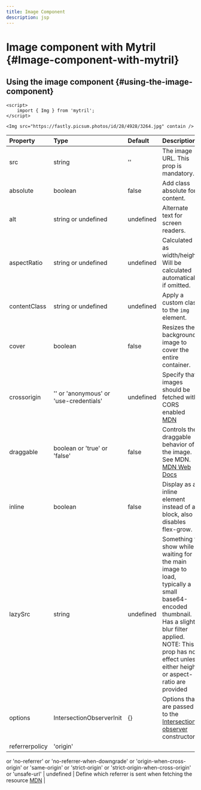 ```yaml
---
title: Image Component
description: jsp
---
```


# Image component with Mytril {#Image-component-with-mytril}

## Using the image component {#using-the-image-component}

```svelte
<script>
	import { Img } from 'mytril';
</script>

<Img src="https://fastly.picsum.photos/id/28/4928/3264.jpg" contain />
```

| Property       | Type                                   | Default   | Description                                                                                                                                                                                                               |
| :------------- | :------------------------------------- | :-------- | :------------------------------------------------------------------------------------------------------------------------------------------------------------------------------------------------------------------------ |
| src            | string                                 | ''        | The image URL. This prop is mandatory.                                                                                                                                                                                    |
| absolute       | boolean                                | false     | Add class absolute for content.                                                                                                                                                                                           |
| alt            | string or undefined                    | undefined | Alternate text for screen readers.                                                                                                                                                                                        |
| aspectRatio    | string or undefined                    | undefined | Calculated as width/height. Will be calculated automatically if omitted.                                                                                                                                                  |
| contentClass   | string or undefined                    | undefined | Apply a custom class to the `img` element.                                                                                                                                                                                |
| cover          | boolean                                | false     | Resizes the background image to cover the entire container.                                                                                                                                                               |
| crossorigin    | '' or 'anonymous' or 'use-credentials' | undefined | Specify that images should be fetched with CORS enabled [MDN](https://developer.mozilla.org/en-US/docs/Web/HTML/Element/img#crossorigin)                                                                                  |
| draggable      | boolean or 'true' or 'false'           | false     | Controls the draggable behavior of the image. See MDN. [MDN Web Docs](https://developer.mozilla.org/en-US/docs/Web/HTML/Global_attributes/draggable)                                                                      |
| inline         | boolean                                | false     | Display as an inline element instead of a block, also disables flex-grow.                                                                                                                                                 |
| lazySrc        | string                                 | undefined | Something to show while waiting for the main image to load, typically a small base64-encoded thumbnail. Has a slight blur filter applied. NOTE: This prop has no effect unless either height or aspect-ratio are provided |
| options        | IntersectionObserverInit               | {}        | Options that are passed to the [Intersection observer](https://developer.mozilla.org/en-US/docs/Web/API/Intersection_Observer_API) constructor.                                                                           |
| referrerpolicy | 'origin'                               |

or 'no-referrer'
or 'no-referrer-when-downgrade'
or 'origin-when-cross-origin'
or 'same-origin'
or 'strict-origin'
or 'strict-origin-when-cross-origin'
or 'unsafe-url' | undefined | Define which referrer is sent when fetching the resource [MDN](https://developer.mozilla.org/en-US/docs/Web/HTML/Element/img#referrerpolicy) |

